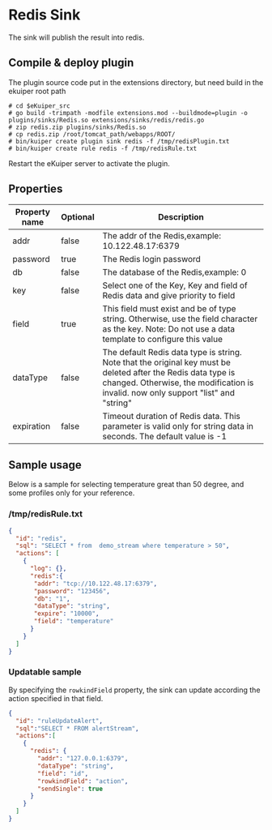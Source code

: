 # Redis Sink

The sink will publish the result into redis.

## Compile & deploy plugin
The plugin source code put in the extensions directory, but need build in the ekuiper root path
```shell
# cd $eKuiper_src
# go build -trimpath -modfile extensions.mod --buildmode=plugin -o plugins/sinks/Redis.so extensions/sinks/redis/redis.go
# zip redis.zip plugins/sinks/Redis.so
# cp redis.zip /root/tomcat_path/webapps/ROOT/
# bin/kuiper create plugin sink redis -f /tmp/redisPlugin.txt
# bin/kuiper create rule redis -f /tmp/redisRule.txt
```

Restart the eKuiper server to activate the plugin.

## Properties

| Property name | Optional | Description                                                                                                                                                                                          |
|---------------|----------|------------------------------------------------------------------------------------------------------------------------------------------------------------------------------------------------------|
| addr          | false    | The addr of the Redis,example: 10.122.48.17:6379                                                                                                                                                     |
| password      | true     | The Redis login password                                                                                                                                                                             |
| db            | false    | The database of the Redis,example: 0                                                                                                                                                                 |
| key           | false    | Select one of the Key, Key and field of Redis data and give priority to field                                                                                                                        |
| field         | true     | This field must exist and be of type string. Otherwise, use the field character as the key. Note: Do not use a data template to configure this value                                                 |
| dataType      | false    | The default Redis data type is string. Note that the original key must be deleted after the Redis data type is changed. Otherwise, the modification is invalid. now only support "list" and "string" |
| expiration    | false    | Timeout duration of Redis data. This parameter is valid only for string data in seconds. The default value is -1                                                                                     |
## Sample usage

Below is a sample for selecting temperature great than 50 degree, and some profiles only for your reference.

### /tmp/redisRule.txt
```json
{
  "id": "redis",
  "sql": "SELECT * from  demo_stream where temperature > 50",
  "actions": [
    {
      "log": {},
      "redis":{
       "addr": "tcp://10.122.48.17:6379",
       "password": "123456",
       "db": "1",
       "dataType": "string",
       "expire": "10000",
       "field": "temperature"
      }
    }
  ]
}
```

### Updatable sample

By specifying the `rowkindField` property, the sink can update according the action specified in that field.

```json
{
  "id": "ruleUpdateAlert",
  "sql":"SELECT * FROM alertStream",
  "actions":[
    {
      "redis": {
        "addr": "127.0.0.1:6379",
        "dataType": "string",
        "field": "id",
        "rowkindField": "action",
        "sendSingle": true
      }
    }
  ]
}
```
